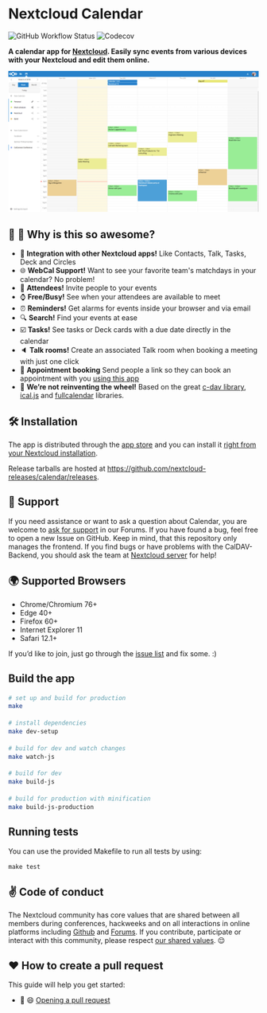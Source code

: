 # Nextcloud Calendar 

![GitHub Workflow Status](https://img.shields.io/github/workflow/status/nextcloud/calendar/Build)
![Codecov](https://img.shields.io/codecov/c/github/nextcloud/calendar)

**A calendar app for [Nextcloud](http://nextcloud.com). Easily sync events from various devices with your Nextcloud and edit them online.**  

![](https://raw.githubusercontent.com/nextcloud/screenshots/master/apps/Calendar/view_week.png)

## :blue_heart: :tada: Why is this so awesome?

* :rocket: **Integration with other Nextcloud apps!** Like Contacts, Talk, Tasks, Deck and Circles
* :globe_with_meridians: **WebCal Support!** Want to see your favorite team's matchdays in your calendar? No problem!
* :raising_hand: **Attendees!** Invite people to your events
* :watch: **Free/Busy!** See when your attendees are available to meet
* :alarm_clock: **Reminders!** Get alarms for events inside your browser and via email
* :mag: **Search!** Find your events at ease
* :ballot_box_with_check: **Tasks!** See tasks or Deck cards with a due date directly in the calendar
* :speaker: **Talk rooms!** Create an associated Talk room when booking a meeting with just one click
* :calendar: **Appointment booking** Send people a link so they can book an appointment with you [using this app](https://apps.nextcloud.com/apps/appointments)
* :see_no_evil: **We’re not reinventing the wheel!** Based on the great [c-dav library](https://github.com/nextcloud/cdav-library), [ical.js](https://github.com/mozilla-comm/ical.js) and [fullcalendar](https://github.com/fullcalendar/fullcalendar) libraries.


## :hammer_and_wrench: Installation

The app is distributed through the [app store](https://apps.nextcloud.com/apps/calendar) and you can install it [right from your Nextcloud installation](https://docs.nextcloud.com/server/stable/admin_manual/apps_management.html).

Release tarballs are hosted at https://github.com/nextcloud-releases/calendar/releases.

## :satellite: Support

If you need assistance or want to ask a question about Calendar, you are welcome to [ask for support](https://help.nextcloud.com/c/apps/calendar) in our Forums.
If you have found a bug, feel free to open a new Issue on GitHub. Keep in mind, that this repository only manages the frontend.
If you find bugs or have problems with the CalDAV-Backend, you should ask the team at [Nextcloud server](https://github.com/nextcloud/server) for help!

## :earth_africa: Supported Browsers

* Chrome/Chromium 76+
* Edge 40+
* Firefox 60+
* Internet Explorer 11
* Safari 12.1+

If you’d like to join, just go through the [issue list](https://github.com/nextcloud/calendar/issues?utf8=✓&q=is%3Aopen+is%3Aissue+label%3A%22good+first+issue%22+) and fix some. :)   

## Build the app

``` bash
# set up and build for production
make

# install dependencies
make dev-setup

# build for dev and watch changes
make watch-js

# build for dev
make build-js

# build for production with minification
make build-js-production

```
## Running tests
You can use the provided Makefile to run all tests by using:

```
make test
```

## :v: Code of conduct

The Nextcloud community has core values that are shared between all members during conferences,
hackweeks and on all interactions in online platforms including [Github](https://github.com/nextcloud) and [Forums](https://help.nextcloud.com).
If you contribute, participate or interact with this community, please respect [our shared values](https://nextcloud.com/code-of-conduct/). :relieved:

## :heart: How to create a pull request

This guide will help you get started: 
- :dancer: :smile: [Opening a pull request](https://opensource.guide/how-to-contribute/#opening-a-pull-request) 
